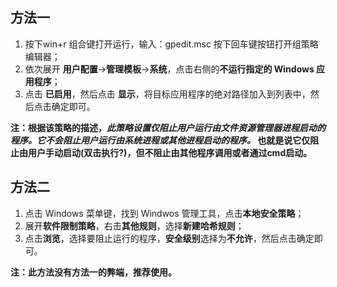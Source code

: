 ## 方法一
1. 按下win+r 组合键打开运行，输入：gpedit.msc 按下回车键按钮打开组策略编辑器；<br>
2. 依次展开 **用户配置**->**管理模板**->**系统**，点击右侧的**不运行指定的 Windows 应用程序**； <br>
3. 点击 **已启用**，然后点击 **显示**，将目标应用程序的绝对路径加入到列表中，然后点击确定即可。<br>

**注：根据该策略的描述，*此策略设置仅阻止用户运行由文件资源管理器进程启动的程序。它不会阻止用户运行由系统进程或其他进程启动的程序。*
也就是说它仅阻止由用户手动启动(双击执行?)，但不阻止由其他程序调用或者通过cmd启动。**

## 方法二
1. 点击 Windows 菜单键，找到 Windwos 管理工具，点击**本地安全策略**；<br>
2. 展开**软件限制策略**，右击**其他规则**，选择**新建哈希规则**；<br>
3. 点击**浏览**，选择要阻止运行的程序，**安全级别**选择为**不允许**，然后点击确定即可。

**注：此方法没有方法一的弊端，推荐使用。**

